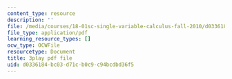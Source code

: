 ```yaml
---
content_type: resource
description: ''
file: /media/courses/18-01sc-single-variable-calculus-fall-2010/d0336184bc03d71cb0c9c94bcdbd36f5_PNTnmH6jsRI.pdf
file_type: application/pdf
learning_resource_types: []
ocw_type: OCWFile
resourcetype: Document
title: 3play pdf file
uid: d0336184-bc03-d71c-b0c9-c94bcdbd36f5
---
```

